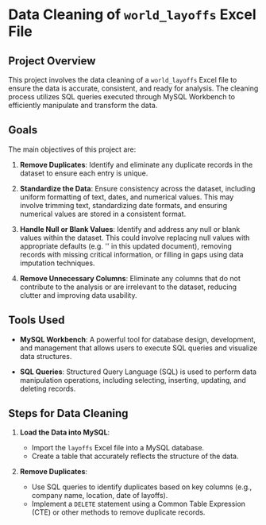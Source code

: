 # Data Cleaning of `world_layoffs` Excel File

## Project Overview
This project involves the data cleaning of a `world_layoffs` Excel file to ensure the data is accurate, consistent, and ready for analysis. The cleaning process utilizes SQL queries executed through MySQL Workbench to efficiently manipulate and transform the data.

## Goals
The main objectives of this project are:

1. **Remove Duplicates**: Identify and eliminate any duplicate records in the dataset to ensure each entry is unique.
  
2. **Standardize the Data**: Ensure consistency across the dataset, including uniform formatting of text, dates, and numerical values. This may involve trimming text, standardizing date formats, and ensuring numerical values are stored in a consistent format.
  
3. **Handle Null or Blank Values**: Identify and address any null or blank values within the dataset. This could involve replacing null values with appropriate defaults (e.g. '' in this updated document), removing records with missing critical information, or filling in gaps using data imputation techniques.
  
4. **Remove Unnecessary Columns**: Eliminate any columns that do not contribute to the analysis or are irrelevant to the dataset, reducing clutter and improving data usability.

## Tools Used
- **MySQL Workbench**: A powerful tool for database design, development, and management that allows users to execute SQL queries and visualize data structures.
  
- **SQL Queries**: Structured Query Language (SQL) is used to perform data manipulation operations, including selecting, inserting, updating, and deleting records.

## Steps for Data Cleaning

1. **Load the Data into MySQL**:
   - Import the `layoffs` Excel file into a MySQL database.
   - Create a table that accurately reflects the structure of the data.

2. **Remove Duplicates**:
   - Use SQL queries to identify duplicates based on key columns (e.g., company name, location, date of layoffs).
   - Implement a `DELETE` statement using a Common Table Expression (CTE) or other methods to remove duplicate records.
